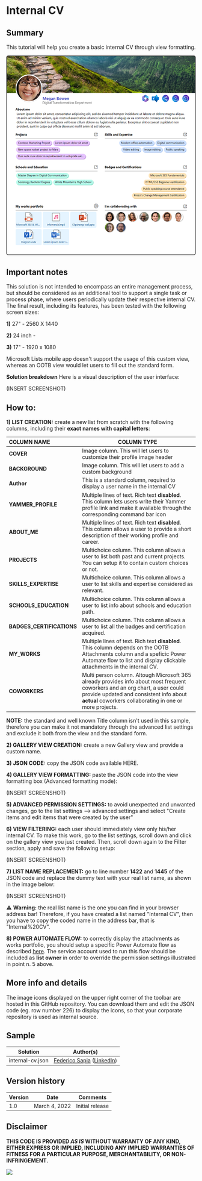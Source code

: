 # Internal CV

## Summary
This tutorial will help you create a basic internal CV through view formatting.

![screenshot of the sample](./assets/Internal-CV-preview.png)

## Important notes
This solution is not intended to encompass an entire management process, but should be considered as an additional tool to support a single task or process phase, where users periodically update their respective internal CV.
The final result, including its features, has been tested with the following screen sizes:

**1)** 27" - 2560 X 1440

**2)** 24 inch - 

**3)** 17" - 1920 x 1080

Microsoft Lists mobile app doesn't support the usage of this custom view, whereas an OOTB view would let users to fill out the standard form.

**Solution breakdown**
Here is a visual description of the user interface:

(INSERT SCREENSHOT)

## How to:

**1) LIST CREATION:** create a new list from scratch with the following columns, including their **exact names with capital letters**:


| **COLUMN NAME** | **COLUMN TYPE** |
|:-----------------|-----------------|
| **COVER**       | Image column. This will let users to customize their profile image header             |
| **BACKGROUND**           | Image column. This will let users to add a custom background                |
| **Author**     | This is a standard column, required to display a user name in the internal CV                |
| **YAMMER_PROFILE**            | Multiple lines of text. Rich text **disabled**. This column lets users write their Yammer profile link and make it available through the corresponding command bar icon                |
| **ABOUT_ME**        | Multiple lines of text. Rich text **disabled**. This column allows a user to provide a short description of their working profile and career.                |
| **PROJECTS**   | Multichoice column. This column allows a user to list both past and current projects. You can setup it to contain custom choices or not.                |
| **SKILLS_EXPERTISE**        | Multichoice column. This column allows a user to list skills and expertise considered as relevant.                |
| **SCHOOLS_EDUCATION**        | Multichoice column. This column allows a user to list info about schools and education path.                |
| **BADGES_CERTIFICATIONS**          | Multichoice column. This column allows a user to list all the badges and certification acquired.                |
| **MY_WORKS**        | Multiple lines of text. Rich text **disabled**. This column depends on the OOTB Attachments column and a speficic Power Automate flow to list and display clickable attachments in the internal CV.                 |
| **COWORKERS**   | Multi person column. Altough Microsoft 365 already provides info about most frequent coworkers and an org chart, a user could provide updated and consistent info about **actual** coworkers collaborating in one or more projects.                |

**NOTE:** the standard and well known Title column isn't used in this sample, therefore you can make it not mandatory through the advanced list settings and exclude it both from the view and the standard form.

**2) GALLERY VIEW CREATION:** create a new Gallery view and provide a custom name.

**3) JSON CODE:** copy the JSON code available HERE.

**4) GALLERY VIEW FORMATTING:** paste the JSON code into the view formatting box (Advanced formatting mode):

(INSERT SCREENSHOT)

**5) ADVANCED PERMISSION SETTINGS:** to avoid unexpected and unwanted changes, go to the list settings --> advanced settings and select "Create items and edit items that were created by the user"

**6) VIEW FILTERING:** each user should immediately view only his/her internal CV. To make this work, go to the list settings, scroll down and click on the gallery view you just created. Then, scroll down again to the Filter section, apply and save the following setup:

(INSERT SCREENSHOT)
 
**7) LIST NAME REPLACEMENT:**  go to line number **1422** and **1445** of the JSON code and replace the dummy text with your real list name, as shown in the image below:

(INSERT SCREENSHOT)

⚠️ **Warning:** the real list name is the one you can find in your browser address bar! Therefore, if you have created a list named "Internal CV", then you have to copy the coded name in the address bar, that is "Internal%20CV".

**8) POWER AUTOMATE FLOW:** to correctly display the attachments as works portfolio, you should setup a specific Power Automate flow as described [here](https://github.com/Fedes365/Microsoft-Lists-Templates/wiki/Custom-attachments-column#power-automate-flow). The service account used to run this flow should be included as **list owner** in order to override the permission settings illustrated in point n. 5 above.



## More info and details
The image icons displayed on the upper right corner of the toolbar are hosted in this GitHub repository. You can download them and edit the JSON code (eg. row number 226) to display the icons, so that your corporate repository is used as internal source.


## Sample

Solution|Author(s)
--------|---------
internal-cv.json | [Federico Sapia](https://github.com/Fedes365) ([LinkedIn](https://www.linkedin.com/in/federicosapia/))



## Version history

Version |Date              |Comments
--------|------------------|--------------------------------
1.0     |March 4, 2022  |Initial release


## Disclaimer
**THIS CODE IS PROVIDED *AS IS* WITHOUT WARRANTY OF ANY KIND, EITHER EXPRESS OR IMPLIED, INCLUDING ANY IMPLIED WARRANTIES OF FITNESS FOR A PARTICULAR PURPOSE, MERCHANTABILITY, OR NON-INFRINGEMENT.**

<img src="https://pnptelemetry.azurewebsites.net/list-formatting/view-samples/to-do" />

